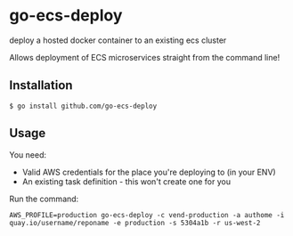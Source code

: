 # go-ecs-deploy
deploy a hosted docker container to an existing ecs cluster

Allows deployment of ECS microservices straight from the command line!

## Installation

    $ go install github.com/go-ecs-deploy

## Usage

You need:
- Valid AWS credentials for the place you're deploying to (in your ENV)
- An existing task definition - this won't create one for you

Run the command:

```
AWS_PROFILE=production go-ecs-deploy -c vend-production -a authome -i quay.io/username/reponame -e production -s 5304a1b -r us-west-2
```